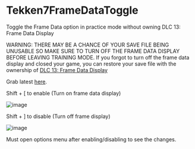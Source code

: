 # Tekken7FrameDataToggle
Toggle the Frame Data option in practice mode without owning DLC 13: Frame Data Display

WARNING: THERE MAY BE A CHANCE OF YOUR SAVE FILE BEING UNUSABLE SO MAKE SURE TO TURN OFF THE FRAME DATA DISPLAY BEFORE LEAVING TRAINING MODE. If you forgot to turn off the frame data display and closed your game, you can restore your save file with the ownership of [DLC 13: Frame Data Display](https://store.steampowered.com/app/1162602)

Grab latest [here](https://github.com/SakifX9/Tekken7FrameDataToggle/releases/latest).

Shift + [ to enable (Turn on frame data display)

![image](https://user-images.githubusercontent.com/16516667/130734622-dc99daf6-b92c-4fda-95ca-8630ef21825d.png)

Shift + ]  to disable (Turn off frame display)

![image](https://user-images.githubusercontent.com/16516667/130734703-4108d17f-1b20-4a68-bfc6-90731d8c87b8.png)


Must open options menu after enabling/disabling to see the changes.

